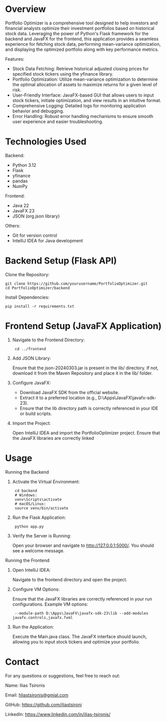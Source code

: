 # Overview

Portfolio Optimizer is a comprehensive tool designed to help investors and financial analysts optimize their investment portfolios based on historical stock data. Leveraging the power of Python's Flask framework for the backend and JavaFX for the frontend, this application provides a seamless experience for fetching stock data, performing mean-variance optimization, and displaying the optimized portfolio along with key performance metrics.

Features: 

* Stock Data Fetching: Retrieve historical adjusted closing prices for specified stock tickers using the yfinance library.
* Portfolio Optimization: Utilize mean-variance optimization to determine the optimal allocation of assets to maximize returns for a given level of risk.
* User-Friendly Interface: JavaFX-based GUI that allows users to input stock tickers, initiate optimization, and view results in an intuitive format.
* Comprehensive Logging: Detailed logs for monitoring application behavior and debugging.
* Error Handling: Robust error handling mechanisms to ensure smooth user experience and easier troubleshooting.

# Technologies Used

Backend:
* Python 3.12
* Flask
* yfinance
* pandas
* NumPy

Frontend:
* Java 22
* JavaFX 23
* JSON (org.json library)

Others:
* Git for version control
* IntelliJ IDEA for Java development

# Backend Setup (Flask API)

Clone the Repository:

    git clone https://github.com/yourusername/PortfolioOptimizer.git
    cd PortfolioOptimizer/backend

Install Dependencies:
    
    pip install -r requirements.txt

# Frontend Setup (JavaFX Application)

1. Navigate to the Frontend Directory:

        cd ../frontend

2. Add JSON Library:

    Ensure that the json-20240303.jar is present in the lib/ directory. If not, download it from the Maven Repository and place it in the lib/ folder.

3. Configure JavaFX:

    * Download JavaFX SDK from the official website.
    * Extract it to a preferred location (e.g., D:\Apps\JavaFX\javafx-sdk-23\).
    * Ensure that the lib directory path is correctly referenced in your IDE or build scripts.

4. Import the Project:

    Open IntelliJ IDEA and import the PortfolioOptimizer project. Ensure that the JavaFX libraries are correctly linked

# Usage
Running the Backend

1. Activate the Virtual Environment:

        cd backend
        # Windows:
        venv\Scripts\activate
        # macOS/Linux:
        source venv/bin/activate
2. Run the Flask Application:

        python app.py
3. Verify the Server is Running:

    Open your browser and navigate to http://127.0.0.1:5000/. You should see a welcome message.

Running the Frontend

1. Open IntelliJ IDEA:

    Navigate to the frontend directory and open the project.

2. Configure VM Options:

    Ensure that the JavaFX libraries are correctly referenced in your run configurations.
    Example VM options:

        --module-path D:\Apps\JavaFX\javafx-sdk-23\lib --add-modules javafx.controls,javafx.fxml
4. Run the Application:

    Execute the Main.java class. The JavaFX interface should launch, allowing you to input stock tickers and optimize your portfolio.

# Contact

For any questions or suggestions, feel free to reach out:

Name: Ilias Tsironis

Email: hliastsironis@gmial.com

GitHub: https://github.com/iliastsironi

LinkedIn: https://www.linkedin.com/in/ilias-tsironis/
